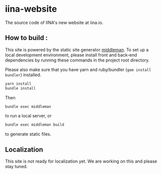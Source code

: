 # iina-website

The source code of IINA's new website at iina.io.

## How to build :

This site is powered by the static site generator [middleman](https://middlemanapp.com).
To set up a local development environment,
please install front and back-end dependencies by running these commands in the project root directory.

Please also make sure that you have yarn and ruby/bundler (`gem install bundler`) installed.

```sh
yarn install
bundle install
```

Then 

```sh
bundle exec middleman
```

to run a local server, or

```sh
bundle exec middleman build
```

to generate static files.

## Localization

This site is not ready for localization yet. We are working on this and please stay tuned.
